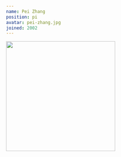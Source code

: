 ```yaml
---
name: Pei Zhang
position: pi
avatar: pei-zhang.jpg
joined: 2002
---
```


<img width="300" src="{{site.baseurl}}/images/people/{{page.avatar}}" data-action="zoom">
